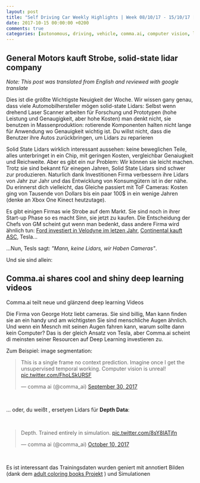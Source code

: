 ```yaml
---
layout: post
title: "Self Driving Car Weekly Highlights | Week 08/10/17 - 15/10/17 [EN]"
date: 2017-10-15 00:00:00 +0200
comments: true
categories: [autonomous, driving, vehicle, comma.ai, computer vision, lidars]
---
```




## **General Motors** kauft **Strobe**, solid-state lidar company

*Note: This post was translated from English and reviewed with google translate*

Dies ist die größte Wichtigste Neuigkeit der Woche. Wir wissen gany genau, dass viele Automobilhersteller mögen solid-state Lidars: Selbst wenn drehend Laser Scanner arbeiten für Forschung und Prototypen (hohe Leistung und Genaugigkeit, aber hohe Kosten) man denkt nicht, sie benutzen in Massenproduktion: rotierende Komponenten halten nicht lange für Anwendung wo Genauigkeit wichtig ist. Du willst nicht, dass die Benutzer ihre Autos zurückbringen, um Lidars zu reparieren 

Solid State Lidars wirklich interessant aussehen: keine beweglichen Teile, alles unterbringet in ein Chip, mit geringen Kosten, vergleichbar Genaiugkeit und Reichweite. Aber es gibt ein nur Problem: Wir können sie leicht machen. Trotz sie sind bekannt für einegen Jahren, Solid State Lidars sind schwer zur produzieren. Naturlich dank Investitionen Firma verbessern ihre Lidars von Jahr zur Jahr und das Entwicklung von Konsumgütern ist in der nähe. Du erinnerst dich vielleicht, das Gleiche passiert mit ToF Cameras: Kosten ging von Tausende von Dollars bis ein paar 100$ in ein wenige Jahren (denke an Xbox One Kinect heutzutage).

Es gibt einigen Firmas wie Strobe auf dem Markt. Sie sind noch in ihrer Start-up Phase so es macht Sinn, sie jetzt zu kaufen. Die Entscheidung der Chefs von GM scheint gut wenn man bedenkt, dass andere Firma wird ähnlich tun: [Ford investiert in Velodyne im letzen Jahr](https://www.forbes.com/sites/samabuelsamid/2016/08/16/ford-and-baidu-lead-new-150-million-investment-in-lidar-maker-velodyne/#e23884e1de78), [Continental kauft ASC](http://www.eenewsautomotive.com/news/continental-buys-lidar-business-asc), Tesla... 


...Nun, Tesls sagt: *"Mann, keine Lidars, wir Haben Cameras"*.

Und sie sind allein:

## **Comma.ai** shares cool and shiny deep learning videos

Comma.ai teilt neue und glänzend deep learning Videos

Die Firma von George Hotz liebt cameras. Sie sind billig,
Man kann finden sie an ein handy und am wichtigsten Sie
sind menschliche Augen ähnlich.
Und wenn ein Mesnch mit seinen Augen fahren kann, warum sollte
dann kein Computer? Das is der gleich Ansatz von Tesla,
aber Comma.ai scheint  di meinsten seiner Resourcen
auf Deep Learning investieren zu.

Zum Beispiel: image segmentation:

<blockquote class="twitter-tweet" data-lang="en"><p lang="en" dir="ltr">This is a single frame no context prediction. Imagine once I get the unsupervised temporal working. Computer vision is unreal! <a href="https://t.co/FhoLSkURSF">pic.twitter.com/FhoLSkURSF</a></p>&mdash; comma ai (@comma_ai) <a href="https://twitter.com/comma_ai/status/914193480280293376?ref_src=twsrc%5Etfw">September 30, 2017</a></blockquote>
<script async src="//platform.twitter.com/widgets.js" charset="utf-8"></script>


<br/>

... oder, du weißt , ersetyen Lidars für **Depth Data**:


<br/>


<blockquote class="twitter-tweet" data-lang="en"><p lang="en" dir="ltr">Depth. Trained entirely in simulation. <a href="https://t.co/8sY8IATjfn">pic.twitter.com/8sY8IATjfn</a></p>&mdash; comma ai (@comma_ai) <a href="https://twitter.com/comma_ai/status/917838943030165504?ref_src=twsrc%5Etfw">October 10, 2017</a></blockquote>
<script async src="//platform.twitter.com/widgets.js" charset="utf-8"></script>


<br/>

Es ist interessant das Trainingsdaten wurden geniert mit annotiert Bilden (dank dem [adult coloring books Projekt](https://commacoloring.herokuapp.com/) ) und Simulationen


